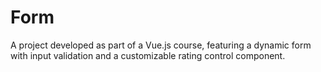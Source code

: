 # Form
A project developed as part of a Vue.js course, featuring a dynamic form with input validation and a customizable rating control component. 
